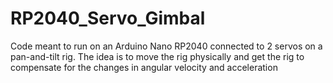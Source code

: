 # RP2040_Servo_Gimbal
Code meant to run on an Arduino Nano RP2040 connected to 2 servos on a pan-and-tilt rig. The idea is to move the rig physically and get the rig to compensate for the changes in angular velocity and acceleration 
